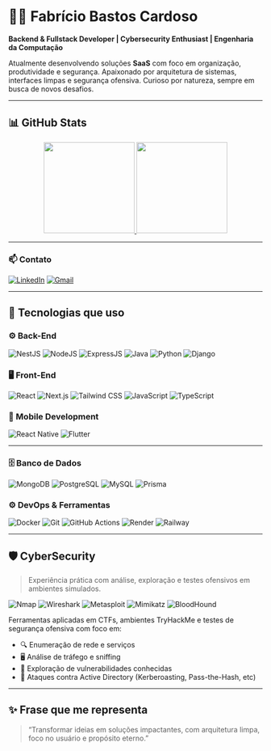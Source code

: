 # 👨‍💻 Fabrício Bastos Cardoso

**Backend & Fullstack Developer | Cybersecurity Enthusiast | Engenharia da Computação**

Atualmente desenvolvendo soluções **SaaS** com foco em organização, produtividade e segurança. Apaixonado por arquitetura de sistemas, interfaces limpas e segurança ofensiva. Curioso por natureza, sempre em busca de novos desafios.

---

## 📊 GitHub Stats

<div align="center">
  <a href="https://github.com/FabCode100">
    <img height="180em" src="https://github-readme-stats.vercel.app/api?username=FabCode100&show_icons=true&theme=dark&hide_border=true" />
    <img height="180em" src="https://github-readme-stats.vercel.app/api/top-langs/?username=FabCode100&layout=compact&theme=dark&hide_border=true"/>
  </a>
</div>

---

### 📫 Contato

[![LinkedIn](https://img.shields.io/badge/LinkedIn-0A66C2?style=for-the-badge&logo=LinkedIn&logoColor=white)](https://www.linkedin.com/in/fabricio-bastos-cardoso-a1837525b/)
[![Gmail](https://img.shields.io/badge/Gmail-EA4335?style=for-the-badge&logo=Gmail&logoColor=white)](mailto:fabriciobc47@gmail.com)

---

## 🚀 Tecnologias que uso

### ⚙️ Back-End

![NestJS](https://img.shields.io/badge/NestJS-E0234E?style=for-the-badge&logo=nestjs&logoColor=white)
![NodeJS](https://img.shields.io/badge/Node.js-339933?style=for-the-badge&logo=node.js&logoColor=white)
![ExpressJS](https://img.shields.io/badge/Express-000000?style=for-the-badge&logo=express&logoColor=white)
![Java](https://img.shields.io/badge/Java-ED8B00?style=for-the-badge&logo=java&logoColor=white)
![Python](https://img.shields.io/badge/Python-3776AB?style=for-the-badge&logo=python&logoColor=white)
![Django](https://img.shields.io/badge/Django-092E20?style=for-the-badge&logo=django&logoColor=white)

### 🖥️ Front-End

![React](https://img.shields.io/badge/React-61DAFB?style=for-the-badge&logo=react&logoColor=black)
![Next.js](https://img.shields.io/badge/Next.js-000000?style=for-the-badge&logo=next.js&logoColor=white)
![Tailwind CSS](https://img.shields.io/badge/Tailwind_CSS-06B6D4?style=for-the-badge&logo=tailwindcss&logoColor=white)
![JavaScript](https://img.shields.io/badge/JavaScript-F7DF1E?style=for-the-badge&logo=javascript&logoColor=black)
![TypeScript](https://img.shields.io/badge/TypeScript-3178C6?style=for-the-badge&logo=typescript&logoColor=white)

### 📱 Mobile Development

![React Native](https://img.shields.io/badge/React_Native-20232A?style=for-the-badge&logo=react&logoColor=61DAFB)
![Flutter](https://img.shields.io/badge/Flutter-02569B?style=for-the-badge&logo=flutter&logoColor=white)

---

### 🗄️ Banco de Dados

![MongoDB](https://img.shields.io/badge/MongoDB-47A248?style=for-the-badge&logo=mongodb&logoColor=white)
![PostgreSQL](https://img.shields.io/badge/PostgreSQL-336791?style=for-the-badge&logo=postgresql&logoColor=white)
![MySQL](https://img.shields.io/badge/MySQL-00758F?style=for-the-badge&logo=mysql&logoColor=white)
![Prisma](https://img.shields.io/badge/Prisma-2D3748?style=for-the-badge&logo=prisma&logoColor=white)

### ⚙️ DevOps & Ferramentas

![Docker](https://img.shields.io/badge/Docker-2496ED?style=for-the-badge&logo=docker&logoColor=white)
![Git](https://img.shields.io/badge/Git-F05032?style=for-the-badge&logo=git&logoColor=white)
![GitHub Actions](https://img.shields.io/badge/GitHub_Actions-2088FF?style=for-the-badge&logo=github-actions&logoColor=white)
![Render](https://img.shields.io/badge/Render-46E3B7?style=for-the-badge&logo=render&logoColor=black)
![Railway](https://img.shields.io/badge/Railway-0B0D0E?style=for-the-badge&logo=railway&logoColor=white)

---

## 🛡️ CyberSecurity

> Experiência prática com análise, exploração e testes ofensivos em ambientes simulados.

![Nmap](https://img.shields.io/badge/Nmap-0045AD?style=for-the-badge&logo=nmap&logoColor=white)
![Wireshark](https://img.shields.io/badge/Wireshark-1679A7?style=for-the-badge&logo=wireshark&logoColor=white)
![Metasploit](https://img.shields.io/badge/Metasploit-000000?style=for-the-badge&logo=metasploit&logoColor=white)
![Mimikatz](https://img.shields.io/badge/Mimikatz-A6192E?style=for-the-badge&logoColor=white)
![BloodHound](https://img.shields.io/badge/BloodHound-FF0000?style=for-the-badge&logo=neo4j&logoColor=white)

Ferramentas aplicadas em CTFs, ambientes TryHackMe e testes de segurança ofensiva com foco em:
- 🔍 Enumeração de rede e serviços
- 🖥️ Análise de tráfego e sniffing
- 🧪 Exploração de vulnerabilidades conhecidas
- 🔐 Ataques contra Active Directory (Kerberoasting, Pass-the-Hash, etc)

---

## ✨ Frase que me representa

> “Transformar ideias em soluções impactantes, com arquitetura limpa, foco no usuário e propósito eterno.”
